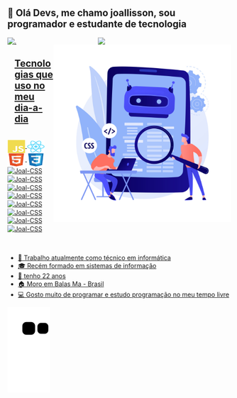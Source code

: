 ## 👋 Olá Devs, me chamo joallisson, sou programador e estudante de tecnologia

<div align="left">
  <a href="https://github.com/Joallisson"/>
  <img align="left" height="180em" src="https://github-readme-stats.vercel.app/api?username=Joallisson&show_icons=true&theme=dark&include_all_commits=true&count_private=true"/>
  <img align="right" width="300em" src="https://github-readme-stats.vercel.app/api/top-langs/?username=Joallisson&layout=compact&langs_count=7&theme=dark"/>
</div>

<img align="right" width="400em" src="devs.jpg"/>

<div align="left" width="1400em"> .</div>


## Tecnologias que uso no meu dia-a-dia

<div style="display: inline_block"><br>
  <img align="center" alt="Joallisson-Js" height="30" width="40" src="https://raw.githubusercontent.com/devicons/devicon/master/icons/javascript/javascript-plain.svg">
  <img align="center" alt="Joal-React" height="30" width="40" src="https://raw.githubusercontent.com/devicons/devicon/master/icons/react/react-original.svg">
  <img align="center" alt="Joal-HTML" height="30" width="40" src="https://raw.githubusercontent.com/devicons/devicon/master/icons/html5/html5-original.svg">
  <img align="center" alt="Joal-CSS" height="30" width="40" src="https://raw.githubusercontent.com/devicons/devicon/master/icons/css3/css3-original.svg">
  <img align="center" alt="Joal-CSS" height="30" width="40" src="https://cdn.jsdelivr.net/gh/devicons/devicon/icons/mongodb/mongodb-original.svg" />
  <img align="center" alt="Joal-CSS" height="30" width="40" src="https://cdn.jsdelivr.net/gh/devicons/devicon/icons/xd/xd-plain.svg" />
  <img align="center" alt="Joal-CSS" height="30" width="40" src="https://cdn.jsdelivr.net/gh/devicons/devicon/icons/nodejs/nodejs-original-wordmark.svg" />
  <img align="center" alt="Joal-CSS" height="30" width="40" src="https://cdn.jsdelivr.net/gh/devicons/devicon/icons/mysql/mysql-original.svg" />
  <img align="center" alt="Joal-CSS" height="30" width="40" src="https://cdn.jsdelivr.net/gh/devicons/devicon/icons/git/git-original.svg" />
  <img align="center" alt="Joal-CSS" height="30" width="40" src="https://cdn.jsdelivr.net/gh/devicons/devicon/icons/github/github-original.svg" />
  <img align="center" alt="Joal-CSS" height="30" width="40"  src="https://cdn.jsdelivr.net/gh/devicons/devicon/icons/linux/linux-original.svg" />
  <img align="center" alt="Joal-CSS" height="30" width="40"  src="https://cdn.jsdelivr.net/gh/devicons/devicon/icons/express/express-original.svg" />
</div>
<br/>
<br/>

- 💼 Trabalho atualmente como técnico em informática
- 🎓 Recém formado em sistemas de informação
- 👨 tenho 22 anos
- 🏠 Moro em Balas Ma - Brasil
- 💻 Gosto muito de programar e estudo programação no meu tempo livre

 
 ![Snake animation](https://github.com/Joallisson/Joallisson/blob/output/github-contribution-grid-snake.svg)
